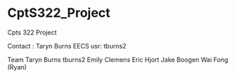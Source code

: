 # CptS322_Project
Cpts 322 Project 

Contact : Taryn Burns 
       EECS usr: tburns2
       
Team 
   Taryn Burns     tburns2 
   Emily Clemens
   Eric Hjort
   Jake Boogen
   Wai Fong (Ryan)
